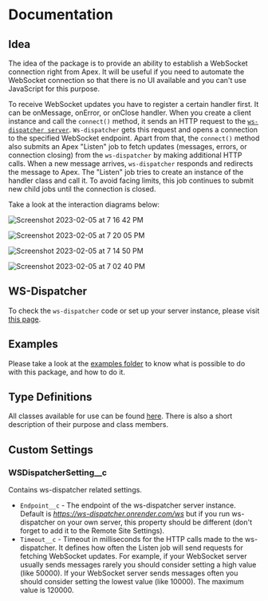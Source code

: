 # Documentation

## Idea

The idea of the package is to provide an ability to establish a WebSocket connection right from Apex. It will be useful if you need to automate the WebSocket connection so that there is no UI available and you can't use JavaScript for this purpose.

To receive WebSocket updates you have to register a certain handler first. It can be onMessage, onError, or onClose handler. When you create a client instance and call the `connect()` method, it sends an HTTP request to the [`ws-dispatcher server`](../src/ws-dispatcher). `Ws-dispatcher` gets this request and opens a connection to the specified WebSocket endpoint. Apart from that, the `connect()` method also submits an Apex "Listen" job to fetch updates (messages, errors, or connection closing) from the `ws-dispatcher` by making additional HTTP calls. When a new message arrives, `ws-dispatcher` responds and redirects the message to Apex. The "Listen" job tries to create an instance of the handler class and call it. To avoid facing limits, this job continues to submit new child jobs until the connection is closed.

Take a look at the interaction diagrams below:

![Screenshot 2023-02-05 at 7 16 42 PM](https://user-images.githubusercontent.com/39780006/216837435-49d77ad9-aae2-4259-a3a9-c0500b2377c4.jpg)

![Screenshot 2023-02-05 at 7 20 05 PM](https://user-images.githubusercontent.com/39780006/216837593-0ff16aa0-0846-4fef-a2ac-2604fe1107d5.jpg)

![Screenshot 2023-02-05 at 7 14 50 PM](https://user-images.githubusercontent.com/39780006/216837342-de1293a8-43ea-47e8-afbe-49cbac3c4c10.jpg)

![Screenshot 2023-02-05 at 7 02 40 PM](https://user-images.githubusercontent.com/39780006/216837487-74b380eb-b301-4c95-8e9a-8dd361f19fd6.jpg)

## WS-Dispatcher

To check the `ws-dispatcher` code or set up your server instance, please visit [this page](../src/ws-dispatcher).

## Examples

Please take a look at the [examples folder](examples) to know what is possible to do with this package, and how to do it.

## Type Definitions

All classes available for use can be found [here](types). There is also a short description of their purpose and class members.

## Custom Settings

### WSDispatcherSetting\_\_c

Contains ws-dispatcher related settings.

-   `Endpoint__c` - The endpoint of the ws-dispatcher server instance. Default is _https://ws-dispatcher.onrender.com/ws_ but if you run ws-dispatcher on your own server, this property should be different (don't forget to add it to the Remote Site Settings).
-   `Timeout__c` - Timeout in milliseconds for the HTTP calls made to the ws-dispatcher. It defines how often the Listen job will send requests for fetching WebSocket updates. For example, if your WebSocket server usually sends messages rarely you should consider setting a high value (like 50000). If your WebSocket server sends messages often you should consider setting the lowest value (like 10000). The maximum value is 120000.
